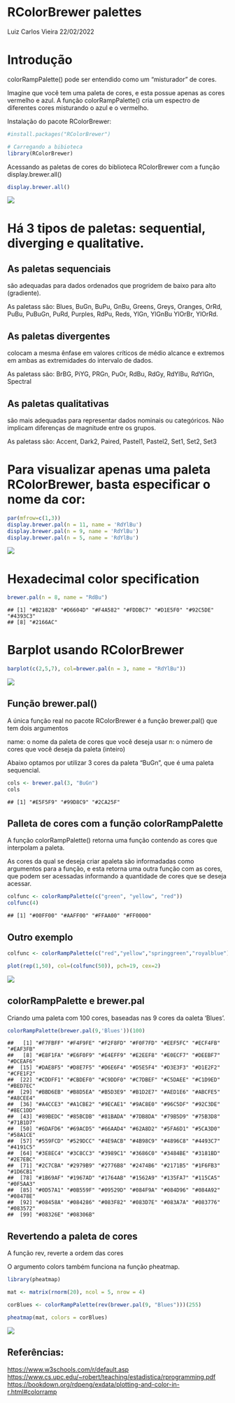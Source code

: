 RColorBrewer palettes
================
Luiz Carlos Vieira
22/02/2022

# Introdução

colorRampPalette() pode ser entendido como um “misturador” de cores.

Imagine que você tem uma paleta de cores, e esta possue apenas as cores
vermelho e azul. A função colorRampPalette() cria um espectro de
diferentes cores misturando o azul e o vermelho.

Instalação do pacote RColorBrewer:

``` r
#install.packages("RColorBrewer")

# Carregando a bibioteca
library(RColorBrewer)
```

Acessando as paletas de cores do biblioteca RColorBrewer com a função
display.brewer.all()

``` r
display.brewer.all()
```

![](10-RColor_Brewer_files/figure-gfm/unnamed-chunk-2-1.png)<!-- -->

# Há 3 tipos de paletas: sequential, diverging e qualitative.

## As paletas sequenciais

são adequadas para dados ordenados que progridem de baixo para alto
(gradiente).

As paletass são: Blues, BuGn, BuPu, GnBu, Greens, Greys, Oranges, OrRd,
PuBu, PuBuGn, PuRd, Purples, RdPu, Reds, YlGn, YlGnBu YlOrBr, YlOrRd.

## As paletas divergentes

colocam a mesma ênfase em valores críticos de médio alcance e extremos
em ambas as extremidades do intervalo de dados.

As paletass são: BrBG, PiYG, PRGn, PuOr, RdBu, RdGy, RdYlBu, RdYlGn,
Spectral

## As paletas qualitativas

são mais adequadas para representar dados nominais ou categóricos. Não
implicam diferenças de magnitude entre os grupos.

As paletass são: Accent, Dark2, Paired, Pastel1, Pastel2, Set1, Set2,
Set3

# Para visualizar apenas uma paleta RColorBrewer, basta especificar o nome da cor:

``` r
par(mfrow=c(1,3))
display.brewer.pal(n = 11, name = 'RdYlBu')
display.brewer.pal(n = 9, name = 'RdYlBu')
display.brewer.pal(n = 5, name = 'RdYlBu')
```

![](10-RColor_Brewer_files/figure-gfm/unnamed-chunk-3-1.png)<!-- -->

# Hexadecimal color specification

``` r
brewer.pal(n = 8, name = "RdBu")
```

    ## [1] "#B2182B" "#D6604D" "#F4A582" "#FDDBC7" "#D1E5F0" "#92C5DE" "#4393C3"
    ## [8] "#2166AC"

# Barplot usando RColorBrewer

``` r
barplot(c(2,5,7), col=brewer.pal(n = 3, name = "RdYlBu"))
```

![](10-RColor_Brewer_files/figure-gfm/unnamed-chunk-5-1.png)<!-- -->

## Função brewer.pal()

A única função real no pacote RColorBrewer é a função brewer.pal() que
tem dois argumentos

name: o nome da paleta de cores que você deseja usar n: o número de
cores que você deseja da paleta (inteiro)

Abaixo optamos por utilizar 3 cores da paleta “BuGn”, que é uma paleta
sequencial.

``` r
cols <- brewer.pal(3, "BuGn")
cols
```

    ## [1] "#E5F5F9" "#99D8C9" "#2CA25F"

## Palleta de cores com a função colorRampPalette

A função colorRampPalette() retorna uma função contendo as cores que
interpolam a paleta.

As cores da qual se deseja criar apaleta são informadadas como
argumentos para a função, e esta retorna uma outra função com as cores,
que podem ser acessadas informando a quantidade de cores que se deseja
acessar.

``` r
colfunc <- colorRampPalette(c("green", "yellow", "red"))
colfunc(4)
```

    ## [1] "#00FF00" "#AAFF00" "#FFAA00" "#FF0000"

## Outro exemplo

``` r
colfunc <- colorRampPalette(c("red","yellow","springgreen","royalblue"))

plot(rep(1,50), col=(colfunc(50)), pch=19, cex=2)
```

![](10-RColor_Brewer_files/figure-gfm/unnamed-chunk-8-1.png)<!-- -->

## colorRampPalette e brewer.pal

Criando uma paleta com 100 cores, baseadas nas 9 cores da oaleta
‘Blues’.

``` r
colorRampPalette(brewer.pal(9,'Blues'))(100)
```

    ##   [1] "#F7FBFF" "#F4F9FE" "#F2F8FD" "#F0F7FD" "#EEF5FC" "#ECF4FB" "#EAF3FB"
    ##   [8] "#E8F1FA" "#E6F0F9" "#E4EFF9" "#E2EEF8" "#E0ECF7" "#DEEBF7" "#DCEAF6"
    ##  [15] "#DAE8F5" "#D8E7F5" "#D6E6F4" "#D5E5F4" "#D3E3F3" "#D1E2F2" "#CFE1F2"
    ##  [22] "#CDDFF1" "#CBDEF0" "#C9DDF0" "#C7DBEF" "#C5DAEE" "#C1D9ED" "#BED7EC"
    ##  [29] "#BBD6EB" "#B8D5EA" "#B5D3E9" "#B1D2E7" "#AED1E6" "#ABCFE5" "#A8CEE4"
    ##  [36] "#A4CCE3" "#A1CBE2" "#9ECAE1" "#9AC8E0" "#96C5DF" "#92C3DE" "#8EC1DD"
    ##  [43] "#89BEDC" "#85BCDB" "#81BADA" "#7DB8DA" "#79B5D9" "#75B3D8" "#71B1D7"
    ##  [50] "#6DAFD6" "#69ACD5" "#66AAD4" "#62A8D2" "#5FA6D1" "#5CA3D0" "#58A1CE"
    ##  [57] "#559FCD" "#529DCC" "#4E9ACB" "#4B98C9" "#4896C8" "#4493C7" "#4191C5"
    ##  [64] "#3E8EC4" "#3C8CC3" "#3989C1" "#3686C0" "#3484BE" "#3181BD" "#2E7EBC"
    ##  [71] "#2C7CBA" "#2979B9" "#2776B8" "#2474B6" "#2171B5" "#1F6FB3" "#1D6CB1"
    ##  [78] "#1B69AF" "#1967AD" "#1764AB" "#1562A9" "#135FA7" "#115CA5" "#0F5AA3"
    ##  [85] "#0D57A1" "#0B559F" "#09529D" "#084F9A" "#084D96" "#084A92" "#08478E"
    ##  [92] "#08458A" "#084286" "#083F82" "#083D7E" "#083A7A" "#083776" "#083572"
    ##  [99] "#08326E" "#08306B"

## Revertendo a paleta de cores

A função rev, reverte a ordem das cores

O argumento colors também funciona na função pheatmap.

``` r
library(pheatmap)

mat <- matrix(rnorm(20), ncol = 5, nrow = 4) 

corBlues <- colorRampPalette(rev(brewer.pal(9, "Blues")))(255)

pheatmap(mat, colors = corBlues) 
```

![](10-RColor_Brewer_files/figure-gfm/unnamed-chunk-10-1.png)<!-- -->

## Referências:

<https://www.w3schools.com/r/default.asp>
<https://www.cs.upc.edu/~robert/teaching/estadistica/rprogramming.pdf>
<https://bookdown.org/rdpeng/exdata/plotting-and-color-in-r.html#colorramp>

